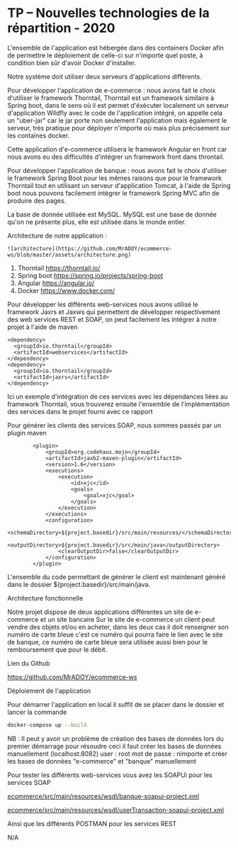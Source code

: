 # TP – Nouvelles technologies de la répartition - 2020

L'ensemble de l'application est hébergée dans des containers Docker afin de permettre le déploiement de celle-ci sur n'importe quel poste, à condition bien sûr d'avoir Docker d'installer.

Notre système doit utiliser deux serveurs d'applications différents.

Pour développer l'application de e-commerce : nous avons fait le choix d'utiliser le framework Thorntail, Thorntail est un framework similaire à Spring boot, dans le sens où il est permet d'éxécuter localement un serveur d'application Wildfly avec le code de l'application intégré, on appelle cela un "uber-jar" car le jar porte non seulement l'application mais également le serveur, très pratique pour déployer n'importe où mais plus précisement sur les containes docker.

Cette application d'e-commerce utilisera le framework Angular en front car nous avons eu des difficultés  d'intégrer un framework front dans throntail. 

Pour développer l'application de banque : nous avons fait le choix d'utiliser le framework Spring Boot pour les mêmes raisons que pour le framework Thorntail tout en utilisant un serveur d'application Tomcat, à l'aide de Spring boot nous pouvons facilement intégrer le framework Spring MVC afin de produire des pages.

La base de donnée utilisée est MySQL. MySQL est une base de donnée qu'on ne présente plus, elle est utilisée dans le monde entier.

Architecture de notre application : 

```
![architecture](https://github.com/MrADOY/ecommerce-ws/blob/master/assets/architecture.png)
```

1. Thorntail https://thorntail.io/
2. Spring boot https://spring.io/projects/spring-boot
3. Angular https://angular.io/
4. Docker https://www.docker.com/

Pour développer les différents web-services nous avons utilisé le framework Jaxrs et Jaxws qui permettent de développer respectivement des web services REST et SOAP, on peut facilement les intégrer à notre projet à l'aide de maven



    <dependency>
      <groupId>io.thorntail</groupId>
      <artifactId>webservices</artifactId>
    </dependency>
    <dependency>
      <groupId>io.thorntail</groupId>
      <artifactId>jaxrs</artifactId>
    </dependency>
Ici un exemple d'intégration de ces services avec les dépendances liées au framework Thorntail, vous trouverez ensuite l'ensemble de l'implémentation des services dans le projet fourni avec ce rapport



Pour générer les clients des services SOAP, nous sommes passés par un plugin maven 

            <plugin>
                <groupId>org.codehaus.mojo</groupId>
                <artifactId>jaxb2-maven-plugin</artifactId>
                <version>1.6</version>
                <executions>
                    <execution>
                        <id>xjc</id>
                        <goals>
                            <goal>xjc</goal>
                        </goals>
                    </execution>
                </executions>
                <configuration>
                    <schemaDirectory>${project.basedir}/src/main/resources/</schemaDirectory>
                    <outputDirectory>${project.basedir}/src/main/java</outputDirectory>
                    <clearOutputDir>false</clearOutputDir>
                </configuration>
            </plugin>
L'ensemble du code permettant de générer le client est maintenant généré dans le dossier ${project.basedir}/src/main/java.

Architecture fonctionnelle 

Notre projet dispose de deux applications différentes un site de e-commerce et un site bancaire Sur le site de e-commerce un client peut vendre des objets et/ou en acheter, dans les deux cas il doit renseigner son numéro de carte bleue c'est ce numéro qui pourra faire le lien avec le site de banque, ce numéro de carte bleue sera utilisée aussi bien pour le remboursement que pour le débit.



Lien du Github

https://github.com/MrADOY/ecommerce-ws



Déploiement de l'application 

Pour démarrer l'application en local il suffit de se placer dans le dossier et lancer la commande 

```bash
docker-compose up --build
```

NB : Il peut y avoir un problème de création des bases de données lors du premier démarrage pour résoudre ceci il faut créer les bases de données manuellement (localhost:8082) user : root mot de passe : nimporte et créer les bases de données "e-commerce" et "banque" manuellement



Pour tester les différents web-services vous avez les SOAPUi pour les services SOAP

[ecommerce/src/main/resources/wsdl/banque-soapui-project.xml](https://github.com/MrADOY/ecommerce-ws/commit/5890364932a9e57e50e84097d7fec646fa915bea#diff-41e75a502fab9eb5429baf15d83c1b11)

[ecommerce/src/main/resources/wsdl/userTransaction-soapui-project.xml](https://github.com/MrADOY/ecommerce-ws/commit/5890364932a9e57e50e84097d7fec646fa915bea#diff-efef8218920449aad5ce6568cf9f4ecc)

Ainsi que les différents POSTMAN pour les services REST

N/A

